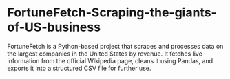 # FortuneFetch-Scraping-the-giants-of-US-business
FortuneFetch is a Python-based project that scrapes and processes data on the largest companies in the United States by revenue. It fetches live information from the official Wikipedia page, cleans it using Pandas, and exports it into a structured CSV file for further use.

